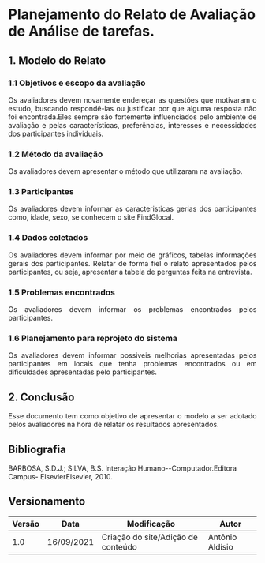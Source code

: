 # Planejamento do Relato de Avaliação de Análise de tarefas.

## 1. Modelo do Relato

### 1.1 Objetivos e escopo da avaliação

<p align = "justify">
Os avaliadores devem novamente endereçar as questões que motivaram o estudo, buscando respondê-las ou justificar por que alguma resposta não foi encontrada.Eles sempre são fortemente influenciados pelo ambiente de avaliação e pelas características, preferências, interesses e necessidades dos participantes individuais.
</p>

### 1.2 Método da avaliação
<p align = "justify">Os avaliadores devem apresentar o método que utilizaram na avaliação.
</p>

### 1.3 Participantes
<p align = "justify">Os avaliadores devem informar as caracteristicas gerias dos participantes como, idade, sexo, se conhecem o site FindGlocal.
</p>

### 1.4 Dados coletados
<p align = "justify">Os avaliadores devem informar por meio de gráficos, tabelas informações gerais dos participantes. 
Relatar de forma fiel o relato apresentados pelos participantes, ou seja, apresentar a tabela de perguntas feita na entrevista. 
</p>

### 1.5 Problemas encontrados
<p align = "justify">Os avaliadores devem informar os problemas encontrados pelos participantes.
</p>

### 1.6 Planejamento para reprojeto do sistema
<p align = "justify">Os avaliadores devem informar possiveis melhorias apresentadas pelos participantes em locais que tenha problemas encontrados ou em dificuldades apresentadas pelo participantes.
</p>

## 2. Conclusão
<p align = "justify">
Esse documento tem como objetivo de apresentar o modelo a ser adotado pelos avaliadores na hora de relatar os resultados apresentados.
</p>

## Bibliografia

BARBOSA, S.D.J.; SILVA, B.S. Interação Humano--Computador.Editora Campus- ElsevierElsevier, 2010.

## Versionamento
<center>

| Versão | Data | Modificação | Autor |
|--|--|--|--|
| 1.0 |16/09/2021 | Criação do site/Adição de conteúdo | Antônio Aldísio |


</center>
